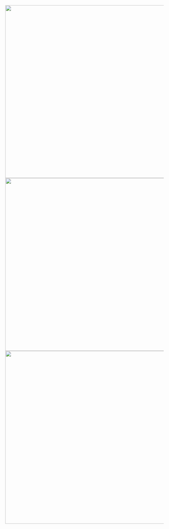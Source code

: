 
<img src="https://github.com/navjeet-lohan/BMI_calculator/assets/95700223/a56c3a01-59e8-41bc-bd40-722720d43be3" height="550">
<img src="https://github.com/navjeet-lohan/BMI_calculator/assets/95700223/47138a98-f34b-43bd-b374-f5e8e7ef06d0" height="550">
<img src="https://github.com/navjeet-lohan/BMI_calculator/assets/95700223/4c302896-a9f0-497f-856e-50a11ff23341" height="550">
